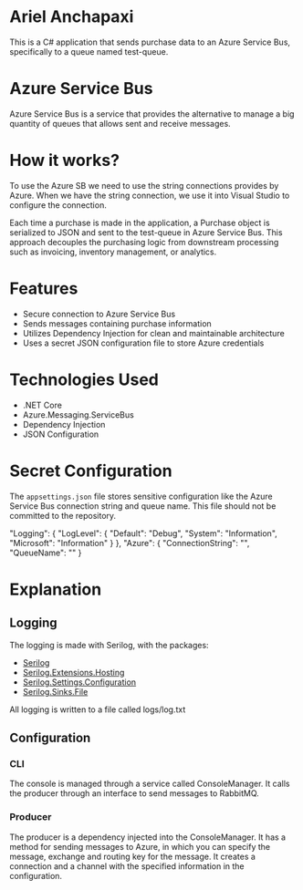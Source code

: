 # Ariel Anchapaxi
This is a C# application that sends purchase data to an Azure Service Bus, specifically to a queue named test-queue.

# Azure Service Bus
Azure Service Bus is a service that provides the alternative to manage a big quantity of queues that allows sent and receive messages.

# How it works?
To use the Azure SB we need to use the string connections provides by Azure. When we have the string connection, we use it into Visual Studio to configure the connection.

Each time a purchase is made in the application, a Purchase object is serialized to JSON and sent to the test-queue in Azure Service Bus. This approach decouples the purchasing logic from downstream processing such as invoicing, inventory management, or analytics.

# Features
- Secure connection to Azure Service Bus
- Sends messages containing purchase information
- Utilizes Dependency Injection for clean and maintainable architecture
- Uses a secret JSON configuration file to store Azure credentials

# Technologies Used
- .NET Core
- Azure.Messaging.ServiceBus
- Dependency Injection
- JSON Configuration

# Secret Configuration
The `appsettings.json` file stores sensitive configuration like the Azure Service Bus connection string and queue name. This file should not be committed to the repository.

"Logging": {
    "LogLevel": {
        "Default": "Debug",
        "System": "Information",
        "Microsoft": "Information"
    }
},
"Azure": {
  "ConnectionString": "",
  "QueueName": ""
}

# Explanation
## Logging
The logging is made with Serilog, with the packages:
- [Serilog](https://www.nuget.org/packages/Serilog/4.3.0)
- [Serilog.Extensions.Hosting](https://www.nuget.org/packages/Serilog.Extensions.Hosting/9.0.0)
- [Serilog.Settings.Configuration](https://www.nuget.org/packages/Serilog.Settings.Configuration/9.0.0)
- [Serilog.Sinks.File](https://www.nuget.org/packages/Serilog.Sinks.File/7.0.0)

All logging is written to a file called logs/log.txt

## Configuration

### CLI
The console is managed through a service called ConsoleManager. It calls the producer through an interface to send messages to RabbitMQ.

### Producer
The producer is a dependency injected into the ConsoleManager. It has a method for sending messages to Azure, in which you can specify the message, exchange and routing key for the message. It creates a connection and a channel with the specified information in the configuration.